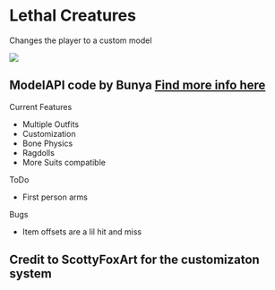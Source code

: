 # Lethal Creatures
Changes the player to a custom model

![](https://i.imgur.com/vqXMhWe.png)

## ModelAPI code by Bunya [Find more info here](https://github.com/BunyaPineTree/LethalCompany_ModelReplacementAPI)

Current Features
* Multiple Outfits
* Customization
* Bone Physics
* Ragdolls
* More Suits compatible

ToDo
* First person arms

Bugs
* Item offsets are a lil hit and miss


## Credit to ScottyFoxArt for the customizaton system